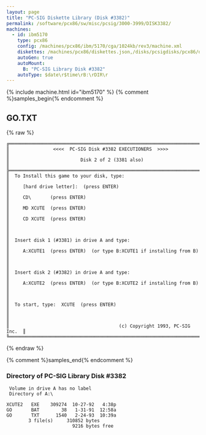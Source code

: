 ```yaml
---
layout: page
title: "PC-SIG Diskette Library (Disk #3382)"
permalink: /software/pcx86/sw/misc/pcsig/3000-3999/DISK3382/
machines:
  - id: ibm5170
    type: pcx86
    config: /machines/pcx86/ibm/5170/cga/1024kb/rev3/machine.xml
    diskettes: /machines/pcx86/diskettes.json,/disks/pcsigdisks/pcx86/diskettes.json
    autoGen: true
    autoMount:
      B: "PC-SIG Library Disk #3382"
    autoType: $date\r$time\rB:\rDIR\r
---
```


{% include machine.html id="ibm5170" %}
{% comment %}samples_begin{% endcomment %}

## GO.TXT

{% raw %}
```
╔═════════════════════════════════════════════════════════════════════════╗
║                <<<<  PC-SIG Disk #3382 EXECUTIONERS  >>>>               ║
║                          Disk 2 of 2 (3381 also)                        ║
╠═════════════════════════════════════════════════════════════════════════╣
║  To Install this game to your disk, type:                               ║
║     [hard drive letter]:  (press ENTER)                                 ║
║     CD\       (press ENTER)                                             ║
║     MD XCUTE  (press ENTER)                                             ║
║     CD XCUTE  (press ENTER)                                             ║
║                                                                         ║
║  Insert disk 1 (#3381) in drive A and type:                             ║
║     A:XCUTE1  (press ENTER)  (or type B:XCUTE1 if installing from B)    ║
║                                                                         ║
║  Insert disk 2 (#3382) in drive A and type:                             ║
║     A:XCUTE2  (press ENTER)  (or type B:XCUTE2 if installing from B)    ║
║                                                                         ║
║  To start, type:  XCUTE  (press ENTER)                                  ║
║                                                                         ║
║                                        (c) Copyright 1993, PC-SIG Inc.  ║
╚═════════════════════════════════════════════════════════════════════════╝
```
{% endraw %}

{% comment %}samples_end{% endcomment %}

### Directory of PC-SIG Library Disk #3382

     Volume in drive A has no label
     Directory of A:\

    XCUTE2   EXE    309274  10-27-92   4:38p
    GO       BAT        38   1-31-91  12:58a
    GO       TXT      1540   2-24-93  10:39a
            3 file(s)     310852 bytes
                            9216 bytes free
